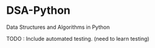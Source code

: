 # DSA-Python
Data Structures and Algorithms in Python

TODO :
    Include automated testing. (need to learn testing)